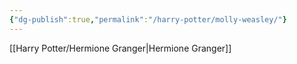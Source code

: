 ```yaml
---
{"dg-publish":true,"permalink":"/harry-potter/molly-weasley/"}
---
```


[[Harry Potter/Hermione Granger\|Hermione Granger]]
